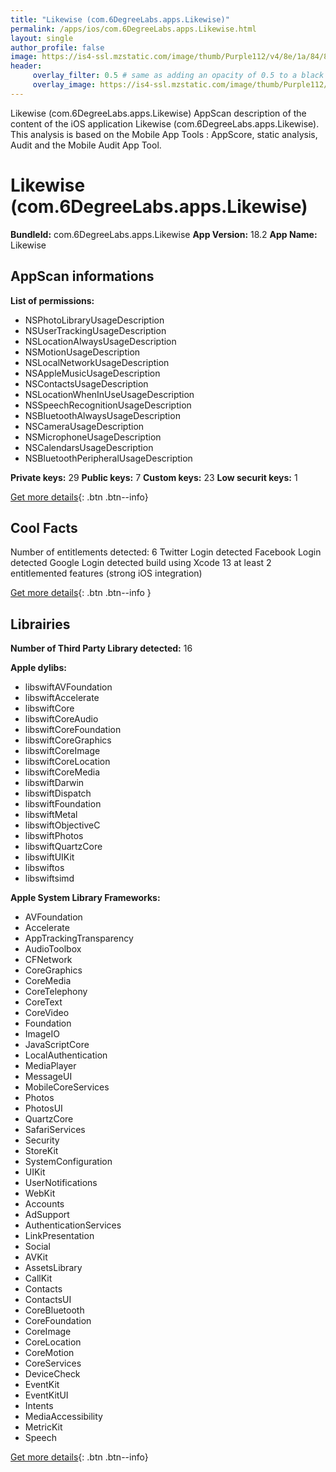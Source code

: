 ```yaml
---
title: "Likewise (com.6DegreeLabs.apps.Likewise)"
permalink: /apps/ios/com.6DegreeLabs.apps.Likewise.html
layout: single
author_profile: false
image: https://is4-ssl.mzstatic.com/image/thumb/Purple112/v4/8e/1a/84/8e1a849a-3cbc-0c92-6b3e-b8424d7c7729/AppIcon.prod-0-0-1x_U007emarketing-0-0-0-5-0-0-sRGB-0-0-0-GLES2_U002c0-512MB-85-220-0-0.png/512x512bb.jpg
header: 
     overlay_filter: 0.5 # same as adding an opacity of 0.5 to a black background
     overlay_image: https://is4-ssl.mzstatic.com/image/thumb/Purple112/v4/8e/1a/84/8e1a849a-3cbc-0c92-6b3e-b8424d7c7729/AppIcon.prod-0-0-1x_U007emarketing-0-0-0-5-0-0-sRGB-0-0-0-GLES2_U002c0-512MB-85-220-0-0.png/512x512bb.jpg
---
```

Likewise (com.6DegreeLabs.apps.Likewise) AppScan description of the content of the iOS application Likewise (com.6DegreeLabs.apps.Likewise). This analysis is based on the Mobile App Tools : AppScore, static analysis, Audit and the Mobile Audit App Tool.

# Likewise (com.6DegreeLabs.apps.Likewise)

**BundleId:** com.6DegreeLabs.apps.Likewise
**App Version:** 18.2
**App Name:** Likewise


## AppScan informations 

**List of permissions:** 
- NSPhotoLibraryUsageDescription
- NSUserTrackingUsageDescription
- NSLocationAlwaysUsageDescription
- NSMotionUsageDescription
- NSLocalNetworkUsageDescription
- NSAppleMusicUsageDescription
- NSContactsUsageDescription
- NSLocationWhenInUseUsageDescription
- NSSpeechRecognitionUsageDescription
- NSBluetoothAlwaysUsageDescription
- NSCameraUsageDescription
- NSMicrophoneUsageDescription
- NSCalendarsUsageDescription
- NSBluetoothPeripheralUsageDescription
  
  
**Private keys:** 29
**Public keys:** 7
**Custom keys:** 23
**Low securit keys:** 1
  
[Get more details](/pricing.html){: .btn .btn--info}

## Cool Facts

Number of entitlements detected: 6
Twitter Login detected
Facebook Login detected
Google Login detected
build using Xcode 13
at least 2 entitlemented features (strong iOS integration)
  
[Get more details](/pricing.html){: .btn .btn--info }

## Librairies 
**Number of Third Party Library detected:** 16


**Apple dylibs:**
- libswiftAVFoundation
- libswiftAccelerate
- libswiftCore
- libswiftCoreAudio
- libswiftCoreFoundation
- libswiftCoreGraphics
- libswiftCoreImage
- libswiftCoreLocation
- libswiftCoreMedia
- libswiftDarwin
- libswiftDispatch
- libswiftFoundation
- libswiftMetal
- libswiftObjectiveC
- libswiftPhotos
- libswiftQuartzCore
- libswiftUIKit
- libswiftos
- libswiftsimd


**Apple System Library Frameworks:**
- AVFoundation
- Accelerate
- AppTrackingTransparency
- AudioToolbox
- CFNetwork
- CoreGraphics
- CoreMedia
- CoreTelephony
- CoreText
- CoreVideo
- Foundation
- ImageIO
- JavaScriptCore
- LocalAuthentication
- MediaPlayer
- MessageUI
- MobileCoreServices
- Photos
- PhotosUI
- QuartzCore
- SafariServices
- Security
- StoreKit
- SystemConfiguration
- UIKit
- UserNotifications
- WebKit
- Accounts
- AdSupport
- AuthenticationServices
- LinkPresentation
- Social
- AVKit
- AssetsLibrary
- CallKit
- Contacts
- ContactsUI
- CoreBluetooth
- CoreFoundation
- CoreImage
- CoreLocation
- CoreMotion
- CoreServices
- DeviceCheck
- EventKit
- EventKitUI
- Intents
- MediaAccessibility
- MetricKit
- Speech


  
[Get more details](/pricing.html){: .btn .btn--info}

